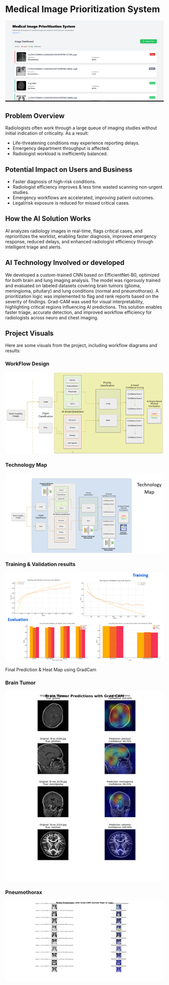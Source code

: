 # Medical Image Prioritization System

![Medical Image Prioritization System Dashboard](IntegrationImages/medical_image_prioritization_system.png)

## Problem Overview
Radiologists often work through a large queue of imaging studies without initial indication of criticality. As a result:
- Life-threatening conditions may experience reporting delays.
- Emergency department throughput is affected.
- Radiologist workload is inefficiently balanced.

## Potential Impact on Users and Business
- Faster diagnosis of high-risk conditions.
- Radiologist efficiency improves & less time wasted scanning non-urgent studies.
- Emergency workflows are accelerated, improving patient outcomes.
- Legal/risk exposure is reduced for missed critical cases.

## How the AI Solution Works
AI analyzes radiology images in real-time, flags critical cases, and reprioritizes the worklist, enabling faster diagnosis, improved emergency response, reduced delays, and enhanced radiologist efficiency through intelligent triage and alerts.

## AI Technology Involved or developed
We developed a custom-trained CNN based on EfficientNet-B0, optimized for both brain and lung imaging analysis. The model was rigorously trained and evaluated on labeled datasets covering brain tumors (glioma, meningioma, pituitary) and lung conditions (normal and pneumothorax). A prioritization logic was implemented to flag and rank reports based on the severity of findings. Grad-CAM was used for visual interpretability, highlighting critical regions influencing AI predictions. This solution enables faster triage, accurate detection, and improved workflow efficiency for radiologists across neuro and chest imaging.

## Project Visuals

Here are some visuals from the project, including workflow diagrams and results:

### WorkFlow Design
![Picture 1](IntegrationImages/Picture1.png)

### Technology Map
![Picture 3](IntegrationImages/Picture3.png)

### Training & Validation results
![Picture 7](IntegrationImages/Picture7.png)

Final Prediction & Heat Map using GradCam

### Brain Tumor



![Picture 5](IntegrationImages/Picture5.jpg)

### Pneumothorax
![Picture 6](IntegrationImages/Picture6.png)


